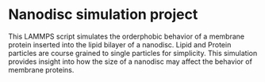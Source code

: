 # Nanodisc simulation project
This LAMMPS script simulates the orderphobic behavior of a membrane protein inserted into the lipid bilayer of a nanodisc.
Lipid and Protein particles are course grained to single particles for simplicity.
This simulation provides insight into how the size of a nanodisc may affect the behavior of membrane proteins.
